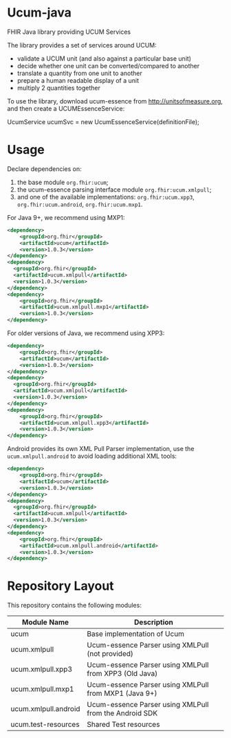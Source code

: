 # Ucum-java
FHIR Java library providing UCUM Services

The library provides a set of services around UCUM:

- validate a UCUM unit (and also against a particular base unit)
- decide whether one unit can be converted/compared to another
- translate a quantity from one unit to another 
- prepare a human readable display of a unit 
- multiply 2 quantities together

To use the library, download ucum-essence from http://unitsofmeasure.org, and then create a UCUMEssenceService:

UcumService ucumSvc = new UcumEssenceService(definitionFile);

# Usage

Declare dependencies on: 
1. the base module `org.fhir:ucum`;
2. the ucum-essence parsing interface module `org.fhir:ucum.xmlpull`; 
3. and one of the available implementations: `org.fhir:ucum.xpp3`, `org.fhir:ucum.android`, `org.fhir:ucum.mxp1`. 

For Java 9+, we recommend using MXP1:
```xml
<dependency>
    <groupId>org.fhir</groupId>
    <artifactId>ucum</artifactId>
    <version>1.0.3</version>
</dependency>
<dependency>
  <groupId>org.fhir</groupId>
  <artifactId>ucum.xmlpull</artifactId>
  <version>1.0.3</version>
</dependency>
<dependency>
    <groupId>org.fhir</groupId>
    <artifactId>ucum.xmlpull.mxp1</artifactId>
    <version>1.0.3</version>
</dependency>
```

For older versions of Java, we recommend using XPP3: 
```xml
<dependency>
    <groupId>org.fhir</groupId>
    <artifactId>ucum</artifactId>
    <version>1.0.3</version>
</dependency>
<dependency>
  <groupId>org.fhir</groupId>
  <artifactId>ucum.xmlpull</artifactId>
  <version>1.0.3</version>
</dependency>
<dependency>
    <groupId>org.fhir</groupId>
    <artifactId>ucum.xmlpull.xpp3</artifactId>
    <version>1.0.3</version>
</dependency>
```

Android provides its own XML Pull Parser implementation, use the `ucum.xmlpull.android` to avoid loading additional XML tools: 
```xml
<dependency>
    <groupId>org.fhir</groupId>
    <artifactId>ucum</artifactId>
    <version>1.0.3</version>
</dependency>
<dependency>
  <groupId>org.fhir</groupId>
  <artifactId>ucum.xmlpull</artifactId>
  <version>1.0.3</version>
</dependency>
<dependency>
    <groupId>org.fhir</groupId>
    <artifactId>ucum.xmlpull.android</artifactId>
    <version>1.0.3</version>
</dependency>
```

# Repository Layout

This repository contains the following modules:

| Module Name          | Description                                            |
|----------------------|--------------------------------------------------------|
| ucum                 | Base implementation of Ucum                            | 
| ucum.xmlpull         | Ucum-essence Parser using XMLPull (not provided)       |
| ucum.xmlpull.xpp3    | Ucum-essence Parser using XMLPull from XPP3 (Old Java) |
| ucum.xmlpull.mxp1    | Ucum-essence Parser using XMLPull from MXP1 (Java 9+)  |
| ucum.xmlpull.android | Ucum-essence Parser using XMLPull from the Android SDK |
| ucum.test-resources  | Shared Test resources                                  |

